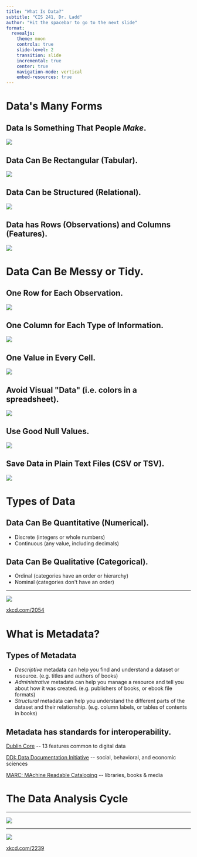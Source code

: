 ```yaml
---
title: "What Is Data?"
subtitle: "CIS 241, Dr. Ladd"
author: "Hit the spacebar to go to the next slide"
format:
  revealjs:
    theme: moon
    controls: true
    slide-level: 2
    transition: slide
    incremental: true
    center: true
    navigation-mode: vertical
    embed-resources: true
---
```


# Data's Many Forms

## Data Is Something That People *Make*.

![](img/surveyor.jpg)

## Data Can Be Rectangular (Tabular).

![](img/spreadsheet1.png)

## Data Can be Structured (Relational).

![](img/relational.png)

## Data has Rows (Observations) and Columns (Features).

![](img/spreadsheet1.png)

# Data Can Be Messy or Tidy.

## One Row for Each Observation.

![](img/multiplerow.png)

## One Column for Each Type of Information.

![](img/multiplecolumn.png)

## One Value in Every Cell.

![](img/multiplecell.png)

## Avoid Visual "Data" (i.e. colors in a spreadsheet).

![](img/colorasdata.png)

## Use Good Null Values.

![](img/relational.png)

## Save Data in Plain Text Files (CSV or TSV).

![](img/csv_sample.png)

# Types of Data

## Data Can Be Quantitative (Numerical).

- Discrete (integers or whole numbers)
- Continuous (any value, including decimals)

## Data Can Be Qualitative (Categorical).

- Ordinal (categories have an order or hierarchy)
- Nominal (categories don't have an order)

---

![](img/xkcd_data_pipeline.png)

[xkcd.com/2054](https://xkcd.com/2054/)

# What is Metadata?

## Types of Metadata

- *Descriptive* metadata can help you find and understand a dataset or resource. (e.g. titles and authors of books)
- *Administrative* metadata can help you manage a resource and tell you about how it was created. (e.g. publishers of books, or ebook file formats)
- *Structural* metadata can help you understand the different parts of the dataset and their relationship. (e.g. column labels, or tables of contents in books)

## Metadata has standards for interoperability.

[Dublin Core](http://dublincore.org/) -- 13 features common to digital data

[DDI: Data Documentation Initiative](https://www.ddialliance.org/) -- social, behavioral, and economic sciences

[MARC: MAchine Readable Cataloging](https://www.loc.gov/marc/) -- libraries, books & media

# The Data Analysis Cycle

---

![](img/data-analysis-cycle.png)

---

![](img/xkcd_data_error.png)

[xkcd.com/2239](https://xkcd.com/2239/)

